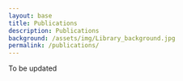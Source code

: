 ```yaml
---
layout: base
title: Publications
description: Publications
background: /assets/img/Library_background.jpg
permalink: /publications/
---
```


To be updated